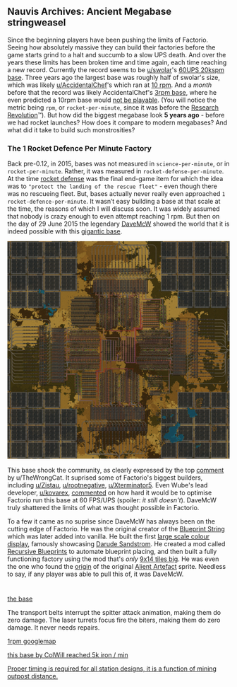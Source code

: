 ## Nauvis Archives: Ancient Megabase <author>stringweasel</author>

Since the beginning players have been pushing the limits of Factorio. Seeing how absolutely massive they can build their factories before the game starts grind to a halt and succumb to a slow UPS death. And over the years these limits has been broken time and time again, each time reaching a new record. Currently the record seems to be [u/swolar](https://www.reddit.com/user/swolar/)'s [60UPS 20kspm base](https://www.reddit.com/r/technicalfactorio/comments/gels6c/20k_spm_hybrid_megabase/). Three years ago the largest base was roughly half of swolar's size, which was likely [u/AccidentalChef](https://www.reddit.com/user/AccidentalChef/)'s which ran at [10 rpm](https://www.reddit.com/r/factorio/comments/5osdaa/my_first_gigafactory_10_rockets_per_minute/?utm_source=share&utm_medium=web2x&context=3). And a *month* before that the record was likely AccidentalChef's [3rpm base](https://www.reddit.com/r/factorio/comments/5jntq4/train_based_3_rocket_per_minute_factory/), where he even predicted a 10rpm base would [not be playable](https://www.reddit.com/r/factorio/comments/5jntq4/train_based_3_rocket_per_minute_factory/dbihbkr?utm_source=share&utm_medium=web2x&context=3). (You will notice the metric being `rpm`, or `rocket-per-minute`, since it was before the [Research Revolution](https://www.factorio.com/blog/post/fff-159)™). But how did the biggest megabase look **5 years ago** - before we had rocket launches? How does it compare to modern megabases? And what did it take to build such monstrosities?

### The 1 Rocket Defence Per Minute Factory

Back pre-0.12, in 2015, bases was not measured in `science-per-minute`, or in `rocket-per-minute`. Rather, it was measured in `rocket-defense-per-minute`. At the time [rocket defense](https://wiki.factorio.com/Rocket_defense) was the final end-game item for which the idea was to `"protect the landing of the rescue fleet"` - even though there was no rescueing fleet. But, bases actually never really even approached `1 rocket-defence-per-minute`. It wasn’t easy building a base at that scale at the time, the reasons of which I will discuss soon. It was widely assumed that nobody is crazy enough to even attempt reaching 1 rpm. But then on the day of 29 June 2015 the legendary [DaveMcW](https://www.reddit.com/user/DaveMcW/) showed the world that it is indeed possible with this [gigantic base](https://www.reddit.com/r/factorio/comments/3biwcf/one_minute_rocket_defense/).

![](media/base_overview.jpg "1 Rocket Defense Per Minute by DaveMcW")

This base shook the community, as clearly expressed by the top [comment](https://www.reddit.com/r/factorio/comments/3biwcf/one_minute_rocket_defense/csmijcz?utm_source=share&utm_medium=web2x&context=3) by u/TheWrongCat. It suprised some of Factorio's biggest builders, including [u/Zistau](https://www.reddit.com/r/factorio/comments/3biwcf/one_minute_rocket_defense/csmk0he?utm_source=share&utm_medium=web2x&context=3), [u/rootnegative](https://www.reddit.com/r/factorio/comments/3biwcf/one_minute_rocket_defense/csmw6iv?utm_source=share&utm_medium=web2x&context=3), [u/Xterminator5](https://www.reddit.com/r/factorio/comments/3biwcf/one_minute_rocket_defense/csn0pk8?utm_source=share&utm_medium=web2x&context=3). Even Wube's lead developer, [u/kovarex](https://www.reddit.com/user/kovarex/), [commented](https://www.reddit.com/r/factorio/comments/3biwcf/one_minute_rocket_defense/csnfvg8?utm_source=share&utm_medium=web2x&context=3) on how hard it would be to optimise Factorio run this base at 60 FPS/UPS (spoiler: *it still doesn't*). DaveMcW truly shattered the limits of what was thought possible in Factorio.

To a few it came as no suprise since DaveMcW has always been on the cutting edge of Factorio. He was the original creator of the [Blueprint String](https://forums.factorio.com/viewtopic.php?f=190&t=6742) which was later added into vanilla. He built the first [large scale colour display](https://www.reddit.com/r/factorio/comments/5dxi3a/factorio_sandstorm/), famously showcasing [Darude Sandstrom](https://youtu.be/mgfwwqwxdxY). He created a mod called [Recursive Blueprints](https://mods.factorio.com/mod/recursive-blueprints) to automate blueprint placing, and then built a fully functioning factory using the mod that's *only* [9x14 tiles big](https://www.reddit.com/r/factorio/comments/6j48q7/9x14_micro_factory_recursive_blueprints/). He was even the one who found the [origin](https://www.reddit.com/r/factorio/comments/526zwk/i_found_the_source_of_the_alien_artifact/) of the original [Alient Artefact](https://alt-f4.blog/ALTF4-6/#alien-artifacts-a-primitive-technology) sprite. Needless to say, if any player was able to pull this of, it was DaveMcW.

#

[the base](https://www.reddit.com/r/factorio/comments/3biwcf/one_minute_rocket_defense/)

The transport belts interrupt the spitter attack animation, making them do zero damage. The laser turrets focus fire the biters, making them do zero damage. It never needs repairs.


[1rpm googlemap](https://www.reddit.com/r/factorio/comments/3bp4hx/one_minute_rocket_defense_google_map/)

[this base by ColWill reached 5k iron / min](https://www.youtube.com/watch?v=IuRdFCvwzJE&ab_channel=ColonelWill)


[Proper timing is required for all station designs, it is a function of mining outpost distance.](https://www.reddit.com/r/factorio/comments/3biwcf/one_minute_rocket_defense/cso0nwl?utm_source=share&utm_medium=web2x&context=3)